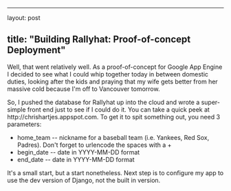 <hr />

<p>layout: post</p>

<h2>title: "Building Rallyhat:  Proof-of-concept Deployment"</h2>

<p>Well, that went relatively well.  As a proof-of-concept for Google App Engine I decided to see what I could whip together today in between domestic duties, looking after the kids and praying that my wife gets better from her massive cold because I'm off to Vancouver tomorrow.
</p>

<p>So, I pushed the database for Rallyhat up into the cloud and wrote a super-simple front end just to see if I could do it.  You can take a quick peek at http://chrishartjes.appspot.com.  To get it to spit something out, you need 3 parameters:
<ul>
<li>home_team -- nickname for a baseball team (i.e. Yankees, Red Sox, Padres).  Don't forget to urlencode the spaces with a +</li>
<li>begin_date -- date in YYYY-MM-DD format</li>
<li>end_date -- date in YYYY-MM-DD format</li>
</ul>
</p>

<p>
It's a small start, but a start nonetheless.  Next step is to configure my app to use the dev version of Django, not the built in version.
</p>
